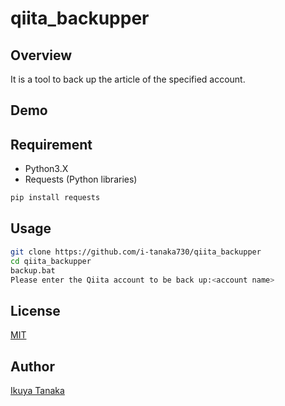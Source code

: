 # qiita_backupper

## Overview

It is a tool to back up the article of the specified account.

## Demo

## Requirement

- Python3.X
- Requests (Python libraries)
```sh
pip install requests
```

## Usage

```sh
git clone https://github.com/i-tanaka730/qiita_backupper
cd qiita_backupper
backup.bat
Please enter the Qiita account to be back up:<account name>
```

## License
[MIT](https://github.com/i-tanaka730/qiita_backupper/blob/master/LICENSE)

## Author
[Ikuya Tanaka](https://github.com/i-tanaka730)
